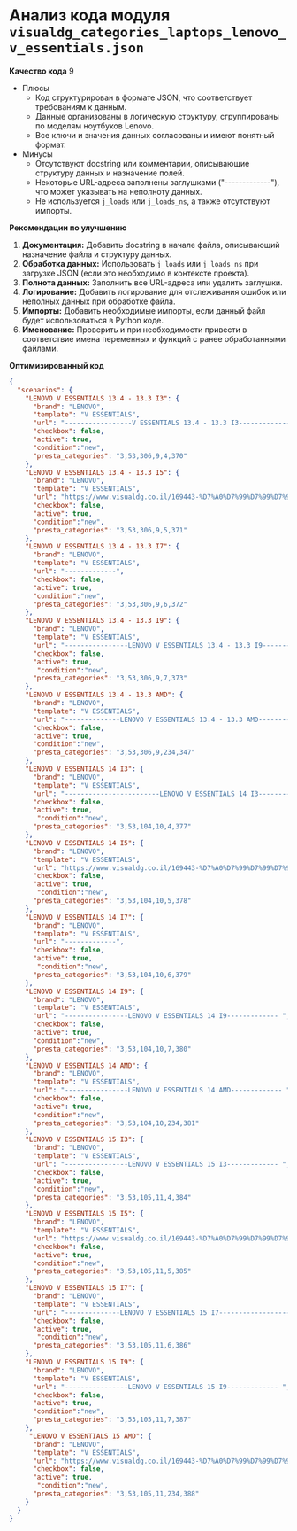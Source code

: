 # Анализ кода модуля `visualdg_categories_laptops_lenovo_v_essentials.json`

**Качество кода**
9
- Плюсы
    - Код структурирован в формате JSON, что соответствует требованиям к данным.
    - Данные организованы в логическую структуру, сгруппированы по моделям ноутбуков Lenovo.
    - Все ключи и значения данных согласованы и имеют понятный формат.
- Минусы
   -  Отсутствуют docstring или комментарии, описывающие структуру данных и назначение полей.
   -  Некоторые URL-адреса  заполнены заглушками ("-------------"), что может указывать на неполноту данных.
   -  Не используется `j_loads` или `j_loads_ns`, а также  отсутствуют импорты.

**Рекомендации по улучшению**

1. **Документация:** Добавить docstring в начале файла, описывающий назначение файла и структуру данных.
2. **Обработка данных:** Использовать `j_loads` или `j_loads_ns` при загрузке JSON (если это необходимо в контексте проекта).
3. **Полнота данных:** Заполнить все URL-адреса или удалить заглушки.
4. **Логирование:** Добавить логирование для отслеживания ошибок или неполных данных при обработке файла.
5. **Импорты:** Добавить необходимые импорты, если данный файл будет использоваться в Python коде.
6. **Именование:** Проверить и при необходимости привести в соответствие имена переменных и функций с ранее обработанными файлами.

**Оптимизированный код**

```json
{
  "scenarios": {
    "LENOVO V ESSENTIALS 13.4 - 13.3 I3": {
      "brand": "LENOVO",
      "template": "V ESSENTIALS",
      "url": "-----------------V ESSENTIALS 13.4 - 13.3 I3-------------r ",
      "checkbox": false,
      "active": true,
      "condition":"new",
      "presta_categories": "3,53,306,9,4,370"
    },
    "LENOVO V ESSENTIALS 13.4 - 13.3 I5": {
      "brand": "LENOVO",
      "template": "V ESSENTIALS",
      "url": "https://www.visualdg.co.il/169443-%D7%A0%D7%99%D7%99%D7%93%D7%99-V-Essential-/253273/253294",
      "checkbox": false,
      "active": true,
      "condition":"new",
      "presta_categories": "3,53,306,9,5,371"
    },
    "LENOVO V ESSENTIALS 13.4 - 13.3 I7": {
      "brand": "LENOVO",
      "template": "V ESSENTIALS",
      "url": "-------------",
      "checkbox": false,
      "active": true,
      "condition":"new",
      "presta_categories": "3,53,306,9,6,372"
    },
    "LENOVO V ESSENTIALS 13.4 - 13.3 I9": {
      "brand": "LENOVO",
      "template": "V ESSENTIALS",
      "url": "----------------LENOVO V ESSENTIALS 13.4 - 13.3 I9------------- ",
      "checkbox": false,
      "active": true,
       "condition":"new",
      "presta_categories": "3,53,306,9,7,373"
    },
    "LENOVO V ESSENTIALS 13.4 - 13.3 AMD": {
      "brand": "LENOVO",
      "template": "V ESSENTIALS",
      "url": "--------------LENOVO V ESSENTIALS 13.4 - 13.3 AMD--------------- ",
      "checkbox": false,
      "active": true,
      "condition":"new",
      "presta_categories": "3,53,306,9,234,347"
    },
    "LENOVO V ESSENTIALS 14 I3": {
      "brand": "LENOVO",
      "template": "V ESSENTIALS",
      "url": "------------------------LENOVO V ESSENTIALS 14 I3----------------------",
      "checkbox": false,
      "active": true,
       "condition":"new",
      "presta_categories": "3,53,104,10,4,377"
    },
    "LENOVO V ESSENTIALS 14 I5": {
      "brand": "LENOVO",
      "template": "V ESSENTIALS",
      "url": "https://www.visualdg.co.il/169443-%D7%A0%D7%99%D7%99%D7%93%D7%99-V-Essential-/253273/253295",
      "checkbox": false,
      "active": true,
       "condition":"new",
      "presta_categories": "3,53,104,10,5,378"
    },
    "LENOVO V ESSENTIALS 14 I7": {
      "brand": "LENOVO",
      "template": "V ESSENTIALS",
      "url": "-------------",
      "checkbox": false,
      "active": true,
       "condition":"new",
      "presta_categories": "3,53,104,10,6,379"
    },
    "LENOVO V ESSENTIALS 14 I9": {
      "brand": "LENOVO",
      "template": "V ESSENTIALS",
      "url": "----------------LENOVO V ESSENTIALS 14 I9------------- ",
      "checkbox": false,
      "active": true,
      "condition":"new",
      "presta_categories": "3,53,104,10,7,380"
    },
    "LENOVO V ESSENTIALS 14 AMD": {
      "brand": "LENOVO",
      "template": "V ESSENTIALS",
      "url": "----------------LENOVO V ESSENTIALS 14 AMD------------- ",
      "checkbox": false,
      "active": true,
      "condition":"new",
      "presta_categories": "3,53,104,10,234,381"
    },
    "LENOVO V ESSENTIALS 15 I3": {
      "brand": "LENOVO",
      "template": "V ESSENTIALS",
      "url": "----------------LENOVO V ESSENTIALS 15 I3------------- ",
      "checkbox": false,
      "active": true,
      "condition":"new",
      "presta_categories": "3,53,105,11,4,384"
    },
    "LENOVO V ESSENTIALS 15 I5": {
      "brand": "LENOVO",
      "template": "V ESSENTIALS",
      "url": "https://www.visualdg.co.il/169443-%D7%A0%D7%99%D7%99%D7%93%D7%99-V-Essential-/253273/253296",
      "checkbox": false,
      "active": true,
      "condition":"new",
      "presta_categories": "3,53,105,11,5,385"
    },
    "LENOVO V ESSENTIALS 15 I7": {
      "brand": "LENOVO",
      "template": "V ESSENTIALS",
      "url": "--------------LENOVO V ESSENTIALS 15 I7--------------------",
      "checkbox": false,
      "active": true,
       "condition":"new",
      "presta_categories": "3,53,105,11,6,386"
    },
    "LENOVO V ESSENTIALS 15 I9": {
      "brand": "LENOVO",
      "template": "V ESSENTIALS",
      "url": "----------------LENOVO V ESSENTIALS 15 I9------------- ",
      "checkbox": false,
      "active": true,
      "condition":"new",
      "presta_categories": "3,53,105,11,7,387"
    },
     "LENOVO V ESSENTIALS 15 AMD": {
      "brand": "LENOVO",
      "template": "V ESSENTIALS",
      "url": "https://www.visualdg.co.il/169443-%D7%A0%D7%99%D7%99%D7%93%D7%99-V-Essential-/253281/253296",
      "checkbox": false,
      "active": true,
       "condition":"new",
      "presta_categories": "3,53,105,11,234,388"
    }
  }
}
```